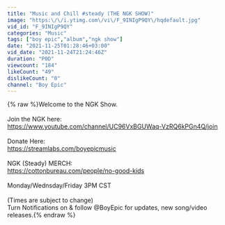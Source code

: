 ```yaml
---
title: "Music and Chill #steady (THE NGK SHOW)"
image: "https:\/\/i.ytimg.com\/vi\/F_9INIgP9QY\/hqdefault.jpg"
vid_id: "F_9INIgP9QY"
categories: "Music"
tags: ["boy epic","album","ngk show"]
date: "2021-11-25T01:28:46+03:00"
vid_date: "2021-11-24T21:24:46Z"
duration: "P0D"
viewcount: "184"
likeCount: "49"
dislikeCount: "0"
channel: "Boy Epic"
---
```

{% raw %}Welcome to the NGK Show.<br /><br />Join the NGK here:<br /><a rel="nofollow" target="blank" href="https://www.youtube.com/channel/UC96VxBGUWaq-VzRQ6kPGn4Q/join">https://www.youtube.com/channel/UC96VxBGUWaq-VzRQ6kPGn4Q/join</a><br /><br />Donate Here:<br /><a rel="nofollow" target="blank" href="https://streamlabs.com/boyepicmusic">https://streamlabs.com/boyepicmusic</a><br /><br />NGK (Steady) MERCH:<br /><a rel="nofollow" target="blank" href="https://cottonbureau.com/people/no-good-kids">https://cottonbureau.com/people/no-good-kids</a><br /><br />Monday/Wednsday/Friday 3PM CST<br /><br />(Times are subject to change)<br />Turn Notifications on &amp; follow @BoyEpic for updates, new song/video releases.{% endraw %}
